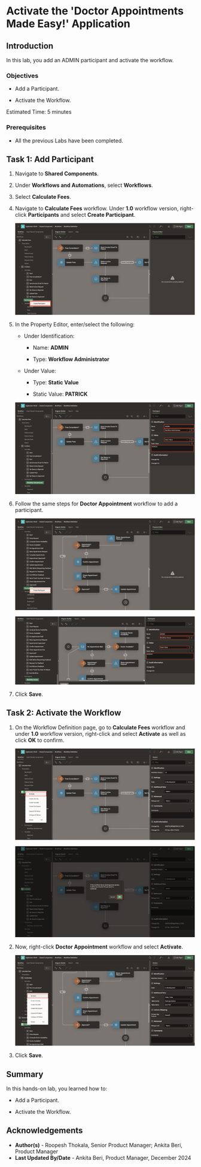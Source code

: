 # Activate the 'Doctor Appointments Made Easy!' Application

## Introduction

In this lab, you add an ADMIN participant and activate the workflow.

### Objectives

- Add a Participant.

- Activate the Workflow.

Estimated Time: 5 minutes

### Prerequisites

- All the previous Labs have been completed.

## Task 1: Add Participant

1. Navigate to **Shared Components**.

2. Under **Workflows and Automations**, select **Workflows**.

3. Select **Calculate Fees**.

4. Navigate to **Calculate Fees** workflow. Under **1.0** workflow version, right-click **Participants** and select **Create Participant**.

    ![wait for feedback](./images/create-participant.png " ")

5. In the Property Editor, enter/select the following:

    - Under Identification:

        - Name: **ADMIN**

        - Type: **Workflow Administrator**

    - Under Value:

        - Type: **Static Value**

        - Static Value: **PATRICK**

    ![wait for feedback](./images/workflow-admin.png " ")

6. Follow the same steps for **Doctor Appointment** workflow to add a participant.

    ![wait for feedback](./images/create-part.png " ")

    ![wait for feedback](./images/workflow-admin2-updated.png " ")

7. Click **Save**.

## Task 2: Activate the Workflow

1. On the Workflow Definition page, go to **Calculate Fees** workflow and under **1.0** workflow version, right-click and select **Activate** as well as click **OK** to confirm.

    ![wait for feedback](./images/activate-cal.png " ")

    ![wait for feedback](./images/activate-confirm.png " ")

2. Now, right-click **Doctor Appointment** workflow and select **Activate**.

    ![wait for feedback](./images/activate-doc.png " ")

3. Click **Save**.

## Summary

In this hands-on lab, you learned how to:

- Add a Participant.

- Activate the Workflow.

## Acknowledgements

- **Author(s)** - Roopesh Thokala, Senior Product Manager; Ankita Beri, Product Manager
- **Last Updated By/Date** - Ankita Beri, Product Manager, December 2024
